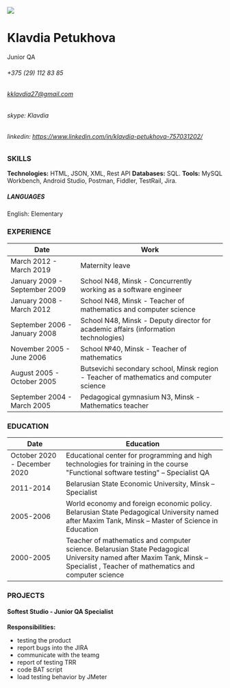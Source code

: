 
![](https://content.screencast.com/users/kklavdia27/folders/Default/media/e558da5e-23aa-420d-b910-8c7316a9f486/Screenshot_7.jpg)
# Klavdia Petukhova
Junior QA 


###### +375 (29) 112 83 85  
###### kklavdia27@gmail.com  
###### skype: Klavdia  
###### linkedin: https://www.linkedin.com/in/klavdia-petukhova-757031202/  


### SKILLS

**Technologies:** HTML, JSON, XML, Rest API
**Databases:** SQL.
**Tools:** MySQL Workbench, Android Studio, Postman, Fiddler, TestRail, Jira. 
##### LANGUAGES
English: Elementary


### EXPERIENCE 
| Date | Work  |   
| ------ | ------ |
| March 2012 - March 2019 | Maternity leave |
| January 2009 - September 2009 | School N48, Minsk - Concurrently working as a software engineer |
| January 2008 - March 2012 | School N48, Minsk - Teacher of mathematics and computer science |
| September 2006 - January 2008 | School N48, Minsk - Deputy director for academic affairs (information technologies) |
| November 2005 - June 2006 | School №40,  Minsk - Teacher of mathematics |
| August 2005 - October 2005 | Butsevichi secondary school, Minsk region - Teacher of mathematics and computer science |
| September 2004 - March 2005 | Pedagogical gymnasium N3, Minsk - Mathematics teacher |

### EDUCATION
| Date | Education |
| ----- | ----- |
| October 2020 - December 2020 | Educational center for programming and high technologies for training in the course "Functional software testing" – Specialist QA  |
| 2011-2014 | Belarusian State Economic University, Minsk – Specialist |
| 2005-2006 | World economy and foreign economic policy. Belarusian State Pedagogical University named after Maxim Tank, Minsk – Master of Science in Education |
| 2000-2005 | Teacher of mathematics and computer science. Belarusian State Pedagogical University named after Maxim Tank, Minsk – Specialist , Teacher of mathematics and computer science |

### PROJECTS
#### Softest Studio - Junior QA Specialist 
**Responsibilities:**
- testing the product
- report bugs into the JIRA
- communicate with the teamg
- report of testing TRR
- code BAT script
- load testing behavior by JMeter
